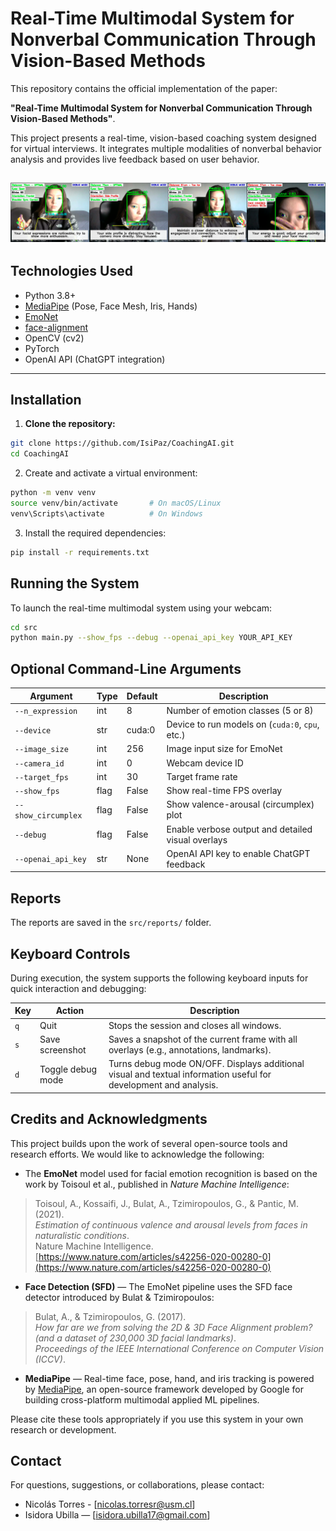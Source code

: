 # Real-Time Multimodal System for Nonverbal Communication Through Vision-Based Methods

This repository contains the official implementation of the paper:

**"Real-Time Multimodal System for Nonverbal Communication Through Vision-Based Methods"**.

This project presents a real-time, vision-based coaching system designed for virtual interviews. It integrates multiple modalities of nonverbal behavior analysis and provides live feedback based on user behavior.

![Texto alternativo](media/example.png)
---

## Technologies Used

- Python 3.8+
- [MediaPipe](https://chuoling.github.io/mediapipe/) (Pose, Face Mesh, Iris, Hands)
- [EmoNet](https://github.com/face-analysis/emonet)
- [face-alignment](https://github.com/1adrianb/face-alignment)
- OpenCV (cv2)
- PyTorch
- OpenAI API (ChatGPT integration)

---
## Installation

1. **Clone the repository:**

```bash
git clone https://github.com/IsiPaz/CoachingAI.git
cd CoachingAI
```

2. Create and activate a virtual environment:
```bash
python -m venv venv
source venv/bin/activate       # On macOS/Linux
venv\Scripts\activate          # On Windows
```

3. Install the required dependencies:
```bash
pip install -r requirements.txt
```

## Running the System

To launch the real-time multimodal system using your webcam:

```bash
cd src
python main.py --show_fps --debug --openai_api_key YOUR_API_KEY
```

## Optional Command-Line Arguments

| Argument             | Type   | Default  | Description                                                              |
|----------------------|--------|----------|--------------------------------------------------------------------------|
| `--n_expression`     | int    | 8        | Number of emotion classes (5 or 8)                                       |
| `--device`           | str    | cuda:0   | Device to run models on (`cuda:0`, `cpu`, etc.)                          |
| `--image_size`       | int    | 256      | Image input size for EmoNet                                              |
| `--camera_id`        | int    | 0        | Webcam device ID                                                         |
| `--target_fps`       | int    | 30       | Target frame rate                                                        |
| `--show_fps`         | flag   | False    | Show real-time FPS overlay                                               |
| `--show_circumplex`  | flag   | False    | Show valence-arousal (circumplex) plot                                   |
| `--debug`            | flag   | False    | Enable verbose output and detailed visual overlays                       |
| `--openai_api_key`   | str    | None     | OpenAI API key to enable ChatGPT feedback                                |

## Reports
The reports are saved in the `src/reports/` folder.

## Keyboard Controls
During execution, the system supports the following keyboard inputs for quick interaction and debugging:

| Key | Action                  | Description                                                                 |
|-----|-------------------------|-----------------------------------------------------------------------------|
| `q` | Quit                    | Stops the session and closes all windows.                                  |
| `s` | Save screenshot         | Saves a snapshot of the current frame with all overlays (e.g., annotations, landmarks). |
| `d` | Toggle debug mode       | Turns debug mode ON/OFF. Displays additional visual and textual information useful for development and analysis. |

## Credits and Acknowledgments

This project builds upon the work of several open-source tools and research efforts. We would like to acknowledge the following:

- The **EmoNet** model used for facial emotion recognition is based on the work by Toisoul et al., published in *Nature Machine Intelligence*:

> Toisoul, A., Kossaifi, J., Bulat, A., Tzimiropoulos, G., & Pantic, M. (2021).  
> *Estimation of continuous valence and arousal levels from faces in naturalistic conditions*.  
> Nature Machine Intelligence.  
> [https://www.nature.com/articles/s42256-020-00280-0](https://www.nature.com/articles/s42256-020-00280-0)

- **Face Detection (SFD)** — The EmoNet pipeline uses the SFD face detector introduced by Bulat & Tzimiropoulos:

> Bulat, A., & Tzimiropoulos, G. (2017).  
> *How far are we from solving the 2D & 3D Face Alignment problem? (and a dataset of 230,000 3D facial landmarks)*.  
> *Proceedings of the IEEE International Conference on Computer Vision (ICCV)*.

- **MediaPipe** — Real-time face, pose, hand, and iris tracking is powered by [MediaPipe](https://github.com/google-ai-edge/mediapipe), an open-source framework developed by Google for building cross-platform multimodal applied ML pipelines.

Please cite these tools appropriately if you use this system in your own research or development.

## Contact
For questions, suggestions, or collaborations, please contact:
- Nicolás Torres - [nicolas.torresr@usm.cl]
- Isidora Ubilla — [isidora.ubilla17@gmail.com]
